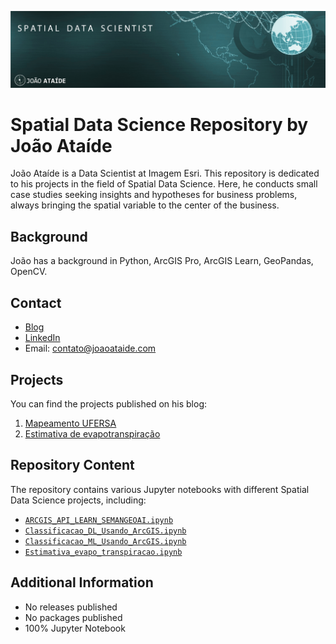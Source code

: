 ![Project Image](bannerr.png)

# Spatial Data Science Repository by João Ataíde

João Ataíde is a Data Scientist at Imagem Esri. This repository is dedicated to his projects in the field of Spatial Data Science. Here, he conducts small case studies seeking insights and hypotheses for business problems, always bringing the spatial variable to the center of the business.

## Background
João has a background in Python, ArcGIS Pro, ArcGIS Learn, GeoPandas, OpenCV.

## Contact
- [Blog](https://joaoataide.com)
- [LinkedIn](https://www.linkedin.com/in/jvataidee/)
- Email: contato@joaoataide.com

## Projects
You can find the projects published on his blog:

1. [Mapeamento UFERSA](https://joaoataide.com/Mapeamento-UFERSA)
2. [Estimativa de evapotranspiração](https://joaoataide.com/Estimativa-de-evapotranspiração)

## Repository Content
The repository contains various Jupyter notebooks with different Spatial Data Science projects, including:

- [`ARCGIS_API_LEARN_SEMANGEOAI.ipynb`](https://github.com/jvataidee/SpatialDataSience/blob/master/ARCGIS_API_LEARN_SEMANGEOAI.ipynb)
- [`Classificacao_DL_Usando_ArcGIS.ipynb`](https://github.com/jvataidee/SpatialDataSience/blob/master/Classificacao_DL_Usando_ArcGIS.ipynb)
- [`Classificacao_ML_Usando_ArcGIS.ipynb`](https://github.com/jvataidee/SpatialDataSience/blob/master/Classificacao_ML_Usando_ArcGIS.ipynb)
- [`Estimativa_evapo_transpiracao.ipynb`](https://github.com/jvataidee/SpatialDataSience/blob/master/Estimativa_evapo_transpiracao.ipynb)

## Additional Information
- No releases published
- No packages published
- 100% Jupyter Notebook
